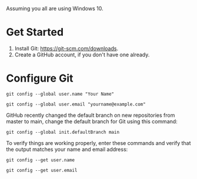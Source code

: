 Assuming you all are using Windows 10.

# Get Started

1. Install Git: https://git-scm.com/downloads.
2. Create a GitHub account, if you don't have one already.

# Configure Git

```
git config --global user.name "Your Name"
```
```
git config --global user.email "yourname@example.com"
```

GitHub recently changed the default branch on new repositories from master to main, change the default branch for Git using this command:

```
git config --global init.defaultBranch main
```

To verify things are working properly, enter these commands and verify that the output matches your name and email address:

```
git config --get user.name
```
```
git config --get user.email
```
